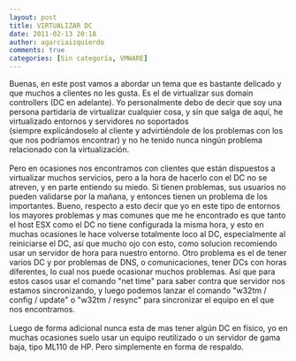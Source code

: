 ```yaml
---
layout: post
title: VIRTUALIZAR DC
date: 2011-02-13 20:18
author: agarciaizquierdo
comments: true
categories: [Sin categoría, VMWARE]
---
```

Buenas, en este post vamos a abordar un tema que es bastante delicado y que muchos a clientes no les gusta. Es el de virtualizar sus domain controllers (DC en adelante). Yo personalmente debo de decir que soy una persona partidaria de virtualizar cualquier cosa, y sin que salga de aquí, he virtualizado entornos y servidores no soportados (siempre explicándoselo al cliente y advirtiéndole de los problemas con los que nos podríamos encontrar) y no he tenido nunca ningún problema relacionado con la virtualización.<br /><br />Pero en ocasiones nos encontramos con clientes que están dispuestos a virtualizar muchos servicios, pero a la hora de hacerlo con el DC no se atreven, y en parte entiendo su miedo. Si tienen problemas, sus usuarios no pueden validarse por la mañana, y entonces tienen un problema de los importantes. Bueno, respecto a esto decir que yo en este tipo de entornos los mayores problemas y mas comunes que me he encontrado es que tanto el host ESX como el DC no tiene configurada la misma hora, y esto en muchas ocasiones le hace volverse totalmente loco al DC, especialmente al reiniciarse el DC, así que mucho ojo con esto, como solucion recomiendo usar un servidor de hora para nuestro entorno. Otro problema es el de tener varios DC y por problemas de DNS, o comunicaciones, tener DCs con horas diferentes, lo cual nos puede ocasionar muchos problemas. Así que para estos casos usar el comando "net time" para saber contra que servidor nos estamos sincronizando, y luego podemos lanzar el comando "w32tm / config / update" o "w32tm / resync" para sincronizar el equipo en el que nos encontramos.<br /><br />Luego de forma adicional nunca esta de mas tener algún DC en físico, yo en muchas ocasiones suelo usar un equipo reutilizado o un servidor de gama baja, tipo ML110 de HP. Pero simplemente en forma de respaldo.
